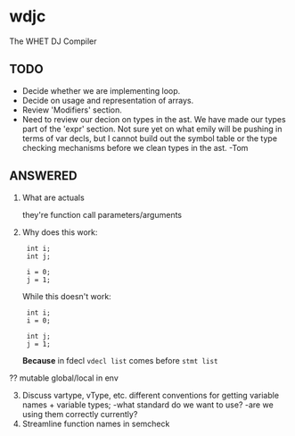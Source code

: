 wdjc
====

The WHET DJ Compiler 


TODO
----
- Decide whether we are implementing loop.
- Decide on usage and representation of arrays.
- Review 'Modifiers' section.
- Need to review our decion on types in the ast. We have made our types part of the 'expr' section. Not sure yet on what emily will be pushing in terms of var decls, but I cannot build out the symbol table or the type checking mechanisms before we clean types in the ast. -Tom

ANSWERED
--------
1. What are actuals

	they're function call parameters/arguments 
	
2. Why does this work:

		int i;
		int j;
		
		i = 0;
		j = 1;
	
	While this doesn't work:

		int i;
		i = 0;

		int j;
		j = 1;
		
	**Because** in fdecl `vdecl list` comes before `stmt list`

?? mutable global/local in env

3. Discuss vartype, vType, etc. different conventions for getting variable names + variable types;
	-what standard do we want to use?
	-are we using them correctly currently?
4. Streamline function names in semcheck